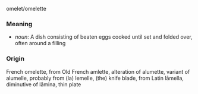 omelet/omelette
### Meaning
+ _noun_: A dish consisting of beaten eggs cooked until set and folded over, often around a filling

### Origin

French omelette, from Old French amlette, alteration of alumette, variant of alumelle, probably from (la) lemelle, (the) knife blade, from Latin lāmella, diminutive of lāmina, thin plate
